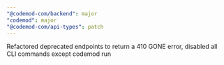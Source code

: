 ```yaml
---
"@codemod-com/backend": major
"codemod": major
"@codemod-com/api-types": patch
---
```


Refactored deprecated endpoints to return a 410 GONE error, disabled all CLI commands except codemod run

